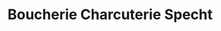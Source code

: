 ---
title: "Boucherie Charcuterie Specht"
url: /wingersheim-les-quatre-bans/boucherie-charcuterie-specht/
shop: boucherie
---